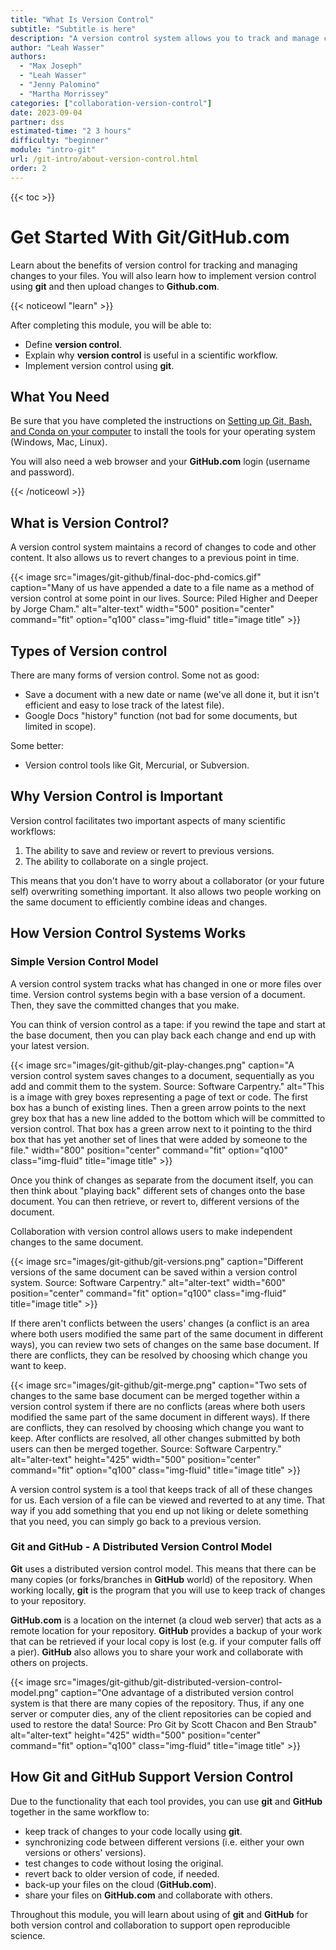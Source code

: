 ```yaml
---
title: "What Is Version Control"
subtitle: "Subtitle is here"
description: "A version control system allows you to track and manage changes to your files. Learn about the benefits of version control for open science and how git and GitHub support version control."
author: "Leah Wasser"
authors:
  - "Max Joseph"
  - "Leah Wasser"
  - "Jenny Palomino"
  - "Martha Morrissey"
categories: ["collaboration-version-control"]
date: 2023-09-04
partner: dss
estimated-time: "2 3 hours"
difficulty: "beginner"
module: "intro-git"
url: /git-intro/about-version-control.html
order: 2
---
```


{{< toc >}}

# Get Started With Git/GitHub.com

Learn about the benefits of version control for tracking and managing changes
to your files. You will also learn how to implement version control using
**git** and then upload changes to **Github.com**.

{{< noticeowl "learn" >}}

After completing this module, you will be able to:

- Define **version control**.
- Explain why **version control** is useful in a scientific workflow.
- Implement version control using **git**.

## <i class="fa-regular fa-square-check"></i> What You Need

Be sure that you have completed the instructions on [Setting up Git, Bash, and Conda on your computer](/git/setup-git-bash) to install the tools for your operating system (Windows, Mac, Linux).

You will also need a web browser and your **GitHub.com** login (username and password).

{{< /noticeowl >}}

## What is Version Control?

A version control system maintains a record of changes to code and other content. It also allows us to revert changes to a previous point in time.

{{< image src="images/git-github/final-doc-phd-comics.gif" caption="Many of us have appended a date to a file name as a method of version control at some point in our lives. Source: Piled Higher and Deeper by Jorge Cham." alt="alter-text" width="500" position="center" command="fit" option="q100" class="img-fluid" title="image title" >}}

## Types of Version control

There are many forms of version control. Some not as good:

-   Save a document with a new date or name (we've all done it, but it isn't efficient and easy to lose track of the latest file).
-   Google Docs "history" function (not bad for some documents, but limited in scope).

Some better:

-   Version control tools like Git, Mercurial, or Subversion.

## Why Version Control is Important

Version control facilitates two important aspects of many scientific workflows:

1.  The ability to save and review or revert to previous versions.
2.  The ability to collaborate on a single project.

This means that you don't have to worry about a collaborator (or your future self) overwriting something important. It also allows two people working on the same document to efficiently combine ideas and changes.

## How Version Control Systems Works

### Simple Version Control Model

A version control system tracks what has changed in one or more files over
time. Version control systems begin with a base version of a document. Then,
they save the committed changes that you make.

You can think of version control as a tape: if you rewind the tape and
start at the base document, then you can play back each change and end
up with your latest version.

{{< image src="images/git-github/git-play-changes.png" caption="A version control system saves changes to a document, sequentially as you add and commit them to the system. Source: Software Carpentry." alt="This is a image with grey boxes representing a page of text or code. The first box has a bunch of existing lines. Then a green arrow points to the next grey box that has a new line added to the bottom which will be committed to version control. That box has a green arrow next to it pointing to the third box that has yet another set of lines that were added by someone to the file." width="800" position="center" command="fit" option="q100" class="img-fluid" title="image title" >}}

Once you think of changes as separate from the document itself, you can then think about "playing back" different sets of changes onto the base document. You can then retrieve, or revert to, different versions of the document.

Collaboration with version control allows users to make independent changes to the same document.

{{< image src="images/git-github/git-versions.png" caption="Different versions of the same document can be saved within a version control system. Source: Software Carpentry." alt="alter-text" width="600" position="center" command="fit" option="q100" class="img-fluid" title="image title" >}}

If there aren't conflicts between the users' changes (a conflict is an area where both users modified the same part of the same document in different ways), you can review two sets of changes on the same base document. If there are conflicts, they can be resolved by choosing which change you want to keep.

{{< image src="images/git-github/git-merge.png" caption="Two sets of changes to the same base document can be merged together within a version control system if there are no conflicts (areas where both users modified the same part of the same document in different ways). If there are conflicts, they can resolved by choosing which change you want to keep. After conflicts are resolved, all other changes submitted by both users can then be merged together. Source: Software Carpentry." alt="alter-text" height="425" width="500" position="center" command="fit" option="q100" class="img-fluid" title="image title" >}}

A version control system is a tool that keeps track of all of these changes for us.
Each version of a file can be viewed and reverted to at any time. That way if you
add something that you end up not liking or delete something that you need, you can
simply go back to a previous version.

### Git and GitHub - A Distributed Version Control Model

**Git** uses a distributed version control model. This means that there can be
many copies (or forks/branches in **GitHub** world) of the repository. When
working locally, **git** is the program that you will use to keep track of
changes to your repository.

**GitHub.com** is a location on the internet (a cloud web server) that acts as a remote location for your repository. **GitHub** provides a backup of your work that can be retrieved if your local copy is lost (e.g. if your computer falls off a pier). **GitHub** also allows you to share your work and collaborate with others on projects.

{{< image src="images/git-github/git-distributed-version-control-model.png" caption="One advantage of a distributed version control system is that there are many copies of the repository. Thus, if any one server or computer dies, any of the client repositories can be copied and used to restore the data! Source: Pro Git by Scott Chacon and Ben Straub" alt="alter-text" height="425" width="500" position="center" command="fit" option="q100" class="img-fluid" title="image title" >}}

## How Git and GitHub Support Version Control

Due to the functionality that each tool provides, you can use **git** and **GitHub** together in the same workflow to:

-   keep track of changes to your code locally using **git**.
-   synchronizing code between different versions (i.e. either your own versions or others' versions).
-   test changes to code without losing the original.
-   revert back to older version of code, if needed.
-   back-up your files on the cloud (**GitHub.com**).
-   share your files on **GitHub.com** and collaborate with others.

Throughout this module, you will learn about using of **git** and **GitHub**
for both version control and collaboration to support open reproducible science.
